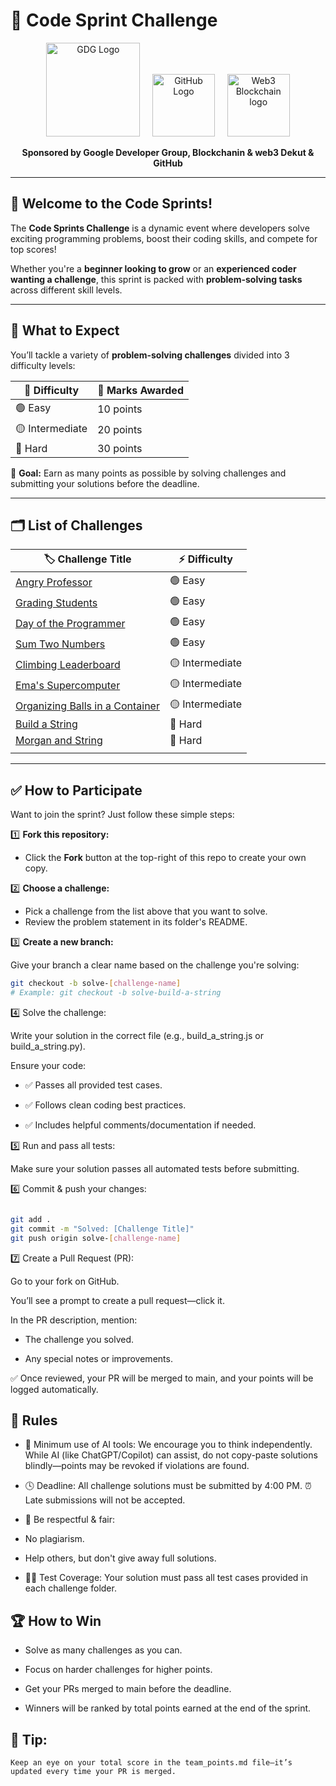 # 🚀 Code Sprint Challenge

<p align="center">
  <img src="https://res.cloudinary.com/dzjujqvly/image/upload/v1746654140/logo-lockup-gdg-horizontal_720_vq31ng.png" alt="GDG Logo" width="150"/>
  &nbsp;&nbsp;&nbsp;
  <img src="https://res.cloudinary.com/dzjujqvly/image/upload/v1746654140/GitHub-logo_bhjjux.png" alt="GitHub Logo" width="100"/>
  &nbsp;&nbsp;&nbsp;
  <img src="https://res.cloudinary.com/dzjujqvly/image/upload/v1746654178/web3-logo_wuxyao.jpg" alt="Web3 Blockchain logo" width="100"/>
</p>

<p align="center">
  <strong>Sponsored by Google Developer Group, Blockchanin & web3 Dekut & GitHub</strong>
</p>

---

## 👋 Welcome to the Code Sprints!

The **Code Sprints Challenge** is a dynamic event where developers solve exciting programming problems, boost their coding skills, and compete for top scores!

Whether you're a **beginner looking to grow** or an **experienced coder wanting a challenge**, this sprint is packed with **problem-solving tasks** across different skill levels.

---

## 🧩 What to Expect

You’ll tackle a variety of **problem-solving challenges** divided into 3 difficulty levels:

| 💪 Difficulty     | 🎯 Marks Awarded |
|-------------------|------------------|
| 🟢 Easy           | 10 points        |
| 🟡 Intermediate   | 20 points        |
| 🔴 Hard           | 30 points        |

🎯 **Goal:** Earn as many points as possible by solving challenges and submitting your solutions before the deadline.

---

## 🗂️ List of Challenges

| 🏷️ **Challenge Title**                                                              | ⚡ **Difficulty** |
|-------------------------------------------------------------------------------------|------------------|
| [Angry Professor](./problems/easy/angry_professor)                                  | 🟢 Easy           |
| [Grading Students](./problems/easy/grading_students)                                | 🟢 Easy           |
| [Day of the Programmer](./problems/easy/programmer_day)                             | 🟢 Easy           |
| [Sum Two Numbers](./problems/easy/sum_two)                                          | 🟢 Easy           |
| [Climbing Leaderboard](./problems/intermediate/climbing_leaderboard)                | 🟡 Intermediate   |
| [Ema's Supercomputer](./problems/intermediate/ema_supercomputer)                    | 🟡 Intermediate   |
| [Organizing Balls in a Container](./problems/intermediate/organizing_container)     | 🟡 Intermediate   |
| [Build a String](./problems/hard/build_a_string)                                    | 🔴 Hard           |
| [Morgan and String](./problems/hard/morgan_and_string)                              | 🔴 Hard           |
| <!-- Add more challenges here -->                                                   |                  |


---

## ✅ How to Participate

Want to join the sprint? Just follow these simple steps:

1️⃣ **Fork this repository:**

- Click the **Fork** button at the top-right of this repo to create your own copy.

2️⃣ **Choose a challenge:**

- Pick a challenge from the list above that you want to solve.
- Review the problem statement in its folder's README.

3️⃣ **Create a new branch:**

Give your branch a clear name based on the challenge you're solving:

```bash
git checkout -b solve-[challenge-name]
# Example: git checkout -b solve-build-a-string
```

4️⃣ Solve the challenge:

Write your solution in the correct file (e.g., build_a_string.js or build_a_string.py).

Ensure your code:

- ✅ Passes all provided test cases.

- ✅ Follows clean coding best practices.

- ✅ Includes helpful comments/documentation if needed.

5️⃣ Run and pass all tests:

Make sure your solution passes all automated tests before submitting.

6️⃣ Commit & push your changes:

```bash

git add .
git commit -m "Solved: [Challenge Title]"
git push origin solve-[challenge-name]
```

7️⃣ Create a Pull Request (PR):

Go to your fork on GitHub.

You’ll see a prompt to create a pull request—click it.

In the PR description, mention:

- The challenge you solved.

- Any special notes or improvements.

✅ Once reviewed, your PR will be merged to main, and your points will be logged automatically.



## 📜 Rules

- 🚫 Minimum use of AI tools:
We encourage you to think independently. While AI (like ChatGPT/Copilot) can assist, do not copy-paste solutions blindly—points may be revoked if violations are found.

- 🕓 Deadline:
All challenge solutions must be submitted by 4:00 PM. ⏰ Late submissions will not be accepted.

- 🤝 Be respectful & fair:

- No plagiarism.

- Help others, but don't give away full solutions.

- 👩‍💻 Test Coverage:
Your solution must pass all test cases provided in each challenge folder.

## 🏆 How to Win

- Solve as many challenges as you can.

- Focus on harder challenges for higher points.

- Get your PRs merged to main before the deadline.

- Winners will be ranked by total points earned at the end of the sprint.

## 🏅 Tip:

`Keep an eye on your total score in the team_points.md file—it’s updated every time your PR is merged.`